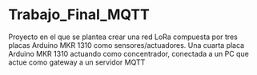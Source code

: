 # Trabajo_Final_MQTT

Proyecto en el que se plantea crear una red LoRa compuesta por tres placas Arduino MKR 1310 como sensores/actuadores.
Una cuarta placa Arduino MKR 1310 actuando como concentrador, conectada a un PC que actue como gateway a un servidor MQTT
